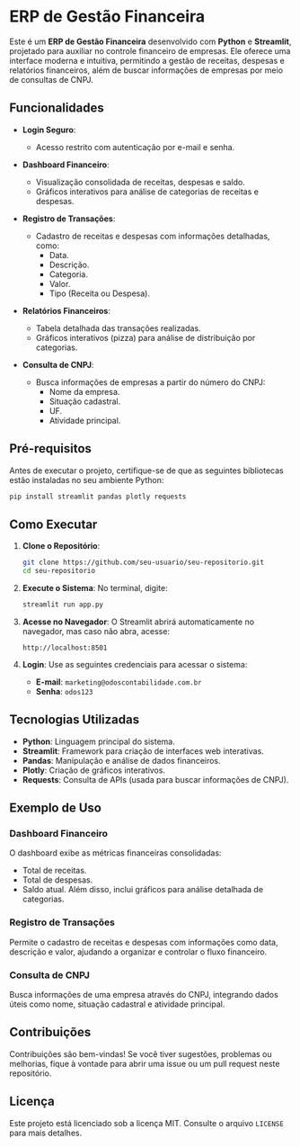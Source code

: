 # ERP de Gestão Financeira

Este é um **ERP de Gestão Financeira** desenvolvido com **Python** e **Streamlit**, projetado para auxiliar no controle financeiro de empresas. Ele oferece uma interface moderna e intuitiva, permitindo a gestão de receitas, despesas e relatórios financeiros, além de buscar informações de empresas por meio de consultas de CNPJ.

## **Funcionalidades**

- **Login Seguro**:
  - Acesso restrito com autenticação por e-mail e senha.

- **Dashboard Financeiro**:
  - Visualização consolidada de receitas, despesas e saldo.
  - Gráficos interativos para análise de categorias de receitas e despesas.

- **Registro de Transações**:
  - Cadastro de receitas e despesas com informações detalhadas, como:
    - Data.
    - Descrição.
    - Categoria.
    - Valor.
    - Tipo (Receita ou Despesa).

- **Relatórios Financeiros**:
  - Tabela detalhada das transações realizadas.
  - Gráficos interativos (pizza) para análise de distribuição por categorias.

- **Consulta de CNPJ**:
  - Busca informações de empresas a partir do número do CNPJ:
    - Nome da empresa.
    - Situação cadastral.
    - UF.
    - Atividade principal.

## **Pré-requisitos**

Antes de executar o projeto, certifique-se de que as seguintes bibliotecas estão instaladas no seu ambiente Python:

```bash
pip install streamlit pandas plotly requests
```

## **Como Executar**

1. **Clone o Repositório**:
   ```bash
   git clone https://github.com/seu-usuario/seu-repositorio.git
   cd seu-repositorio
   ```

2. **Execute o Sistema**:
   No terminal, digite:
   ```bash
   streamlit run app.py
   ```

3. **Acesse no Navegador**:
   O Streamlit abrirá automaticamente no navegador, mas caso não abra, acesse:
   ```
   http://localhost:8501
   ```

4. **Login**:
   Use as seguintes credenciais para acessar o sistema:
   - **E-mail**: `marketing@odoscontabilidade.com.br`
   - **Senha**: `odos123`

## **Tecnologias Utilizadas**

- **Python**: Linguagem principal do sistema.
- **Streamlit**: Framework para criação de interfaces web interativas.
- **Pandas**: Manipulação e análise de dados financeiros.
- **Plotly**: Criação de gráficos interativos.
- **Requests**: Consulta de APIs (usada para buscar informações de CNPJ).

## **Exemplo de Uso**

### **Dashboard Financeiro**
O dashboard exibe as métricas financeiras consolidadas:
- Total de receitas.
- Total de despesas.
- Saldo atual.
Além disso, inclui gráficos para análise detalhada de categorias.

### **Registro de Transações**
Permite o cadastro de receitas e despesas com informações como data, descrição e valor, ajudando a organizar e controlar o fluxo financeiro.

### **Consulta de CNPJ**
Busca informações de uma empresa através do CNPJ, integrando dados úteis como nome, situação cadastral e atividade principal.

## **Contribuições**

Contribuições são bem-vindas! Se você tiver sugestões, problemas ou melhorias, fique à vontade para abrir uma issue ou um pull request neste repositório.

## **Licença**

Este projeto está licenciado sob a licença MIT. Consulte o arquivo `LICENSE` para mais detalhes.
